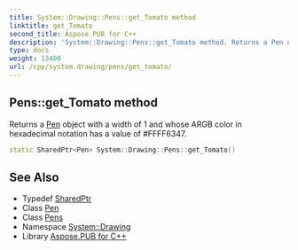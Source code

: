 ```yaml
---
title: System::Drawing::Pens::get_Tomato method
linktitle: get_Tomato
second_title: Aspose.PUB for C++
description: 'System::Drawing::Pens::get_Tomato method. Returns a Pen object with a width of 1 and whose ARGB color in hexadecimal notation has a value of #FFFF6347 in C++.'
type: docs
weight: 13400
url: /cpp/system.drawing/pens/get_tomato/
---
```

## Pens::get_Tomato method


Returns a [Pen](../../pen/) object with a width of 1 and whose ARGB color in hexadecimal notation has a value of #FFFF6347.

```cpp
static SharedPtr<Pen> System::Drawing::Pens::get_Tomato()
```

## See Also

* Typedef [SharedPtr](../../../system/sharedptr/)
* Class [Pen](../../pen/)
* Class [Pens](../)
* Namespace [System::Drawing](../../)
* Library [Aspose.PUB for C++](../../../)
